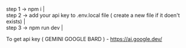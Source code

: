 step 1 -> npm i  |    
step 2 -> add your api key to .env.local file ( create a new file if it doen't exists)  |   
step 3 -> npm run dev  |   




To get api key ( GEMINI GOOGLE BARD ) -   https://ai.google.dev/
